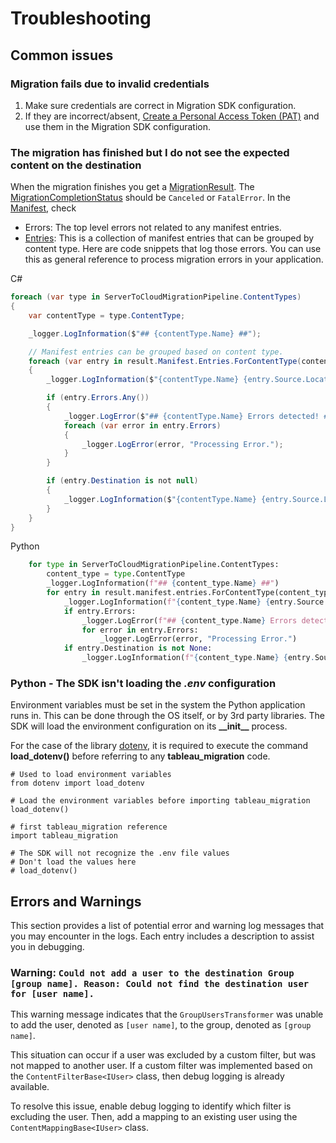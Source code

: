 # Troubleshooting

## Common issues

### Migration fails due to invalid credentials

1. Make sure credentials are correct in Migration SDK configuration.
2. If they are incorrect/absent, [Create a Personal Access Token (PAT)](https://help.tableau.com/current/server/en-us/security_personal_access_tokens.htm#:~:text=Create%20personal%20access%20tokens,-Users%20must%20create&text=Users%20with%20accounts%20on%20Tableau,have%20up%20to%2010%20PATs) and use them in the Migration SDK configuration.

### The migration has finished but I do not see the expected content on the destination

When the migration finishes you get a [MigrationResult](xref:Tableau.Migration.MigrationResult). The [MigrationCompletionStatus](xref:Tableau.Migration.MigrationCompletionStatus) should be `Canceled` or `FatalError`. In the [Manifest](xref:Tableau.Migration.IMigrationManifest), check

- Errors: The top level errors not related to any manifest entries.
- [Entries](xref:Tableau.Migration.Engine.Manifest.IMigrationManifestEntryCollection): This is a collection of manifest entries that can be grouped by content type. Here are code snippets that log those errors. You can use this as general reference to process migration errors in your application.

C#

```c#
foreach (var type in ServerToCloudMigrationPipeline.ContentTypes)
{
    var contentType = type.ContentType;

    _logger.LogInformation($"## {contentType.Name} ##");

    // Manifest entries can be grouped based on content type.
    foreach (var entry in result.Manifest.Entries.ForContentType(contentType))
    {
        _logger.LogInformation($"{contentType.Name} {entry.Source.Location} Migration Status: {entry.Status}");

        if (entry.Errors.Any())
        {
            _logger.LogError($"## {contentType.Name} Errors detected! ##");
            foreach (var error in entry.Errors)
            {
                _logger.LogError(error, "Processing Error.");
            }
        }

        if (entry.Destination is not null)
        {
            _logger.LogInformation($"{contentType.Name} {entry.Source.Location} migrated to {entry.Destination.Location}");
        }
    }
}
```

Python

```python
    for type in ServerToCloudMigrationPipeline.ContentTypes:
        content_type = type.ContentType
        _logger.LogInformation(f"## {content_type.Name} ##")
        for entry in result.manifest.entries.ForContentType(content_type):
            _logger.LogInformation(f"{content_type.Name} {entry.Source.Location} Migration Status: {entry.Status}")
            if entry.Errors:
                _logger.LogError(f"## {content_type.Name} Errors detected! ##")
                for error in entry.Errors:
                    _logger.LogError(error, "Processing Error.")
            if entry.Destination is not None:
                _logger.LogInformation(f"{content_type.Name} {entry.Source.Location} migrated to {entry.Destination.Location}")
```

### Python - The SDK isn't loading the *.env* configuration

Environment variables must be set in the system the Python application runs in. This can be done through the OS itself, or by 3rd party libraries. The SDK will load the environment configuration on its **\_\_init\_\_** process.

For the case of the library [dotenv](https://pypi.org/project/python-dotenv/), it is required to execute the command **load_dotenv()** before referring to any **tableau_migration** code. 

```
# Used to load environment variables
from dotenv import load_dotenv  

# Load the environment variables before importing tableau_migration
load_dotenv()

# first tableau_migration reference
import tableau_migration

# The SDK will not recognize the .env file values
# Don't load the values here
# load_dotenv()
```

## Errors and Warnings

This section provides a list of potential error and warning log messages that you may encounter in the logs. Each entry includes a description to assist you in debugging.

### Warning: `Could not add a user to the destination Group [group name]. Reason: Could not find the destination user for [user name].`

This warning message indicates that the `GroupUsersTransformer` was unable to add the user, denoted as `[user name]`, to the group, denoted as `[group name]`.

This situation can occur if a user was excluded by a custom filter, but was not mapped to another user. If a custom filter was implemented based on the `ContentFilterBase<IUser>` class, then debug logging is already available.

To resolve this issue, enable debug logging to identify which filter is excluding the user. Then, add a mapping to an existing user using the `ContentMappingBase<IUser>` class.
